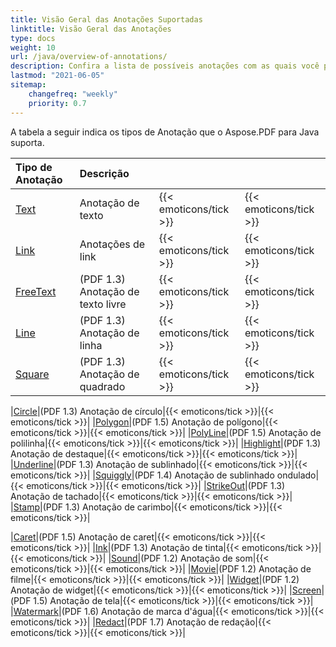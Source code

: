 ```yaml
---
title: Visão Geral das Anotações Suportadas
linktitle: Visão Geral das Anotações
type: docs
weight: 10
url: /java/overview-of-annotations/
description: Confira a lista de possíveis anotações com as quais você pode trabalhar usando Aspose.PDF para Java.
lastmod: "2021-06-05"
sitemap:
    changefreq: "weekly"
    priority: 0.7
---
```


A tabela a seguir indica os tipos de Anotação que o Aspose.PDF para Java suporta.

|**Tipo de Anotação**|**Descrição**| | |
| :- | :- | :- | :- |
|[Text](/pdf/java/text-annotation/)|Anotação de texto|{{< emoticons/tick >}}|{{< emoticons/tick >}} |
|[Link](/pdf/java/extra-annotations/)|Anotações de link|{{< emoticons/tick >}}|{{< emoticons/tick >}} |
|[FreeText](/pdf/java/text-annotation/)|(PDF 1.3) Anotação de texto livre|{{< emoticons/tick >}}|{{< emoticons/tick >}}|
|[Line](/pdf/java/figures-annotation/)|(PDF 1.3) Anotação de linha|{{< emoticons/tick >}}|{{< emoticons/tick >}}|
|[Square](/pdf/java/figures-annotation/)|(PDF 1.3) Anotação de quadrado|{{< emoticons/tick >}}|{{< emoticons/tick >}}|

|[Circle](/pdf/java/figures-annotation/)|(PDF 1.3) Anotação de círculo|{{< emoticons/tick >}}|{{< emoticons/tick >}}|
|[Polygon](/pdf/java/figures-annotation/)|(PDF 1.5) Anotação de polígono|{{< emoticons/tick >}}|{{< emoticons/tick >}}|
|[PolyLine](/pdf/java/figures-annotation/)|(PDF 1.5) Anotação de polilinha|{{< emoticons/tick >}}|{{< emoticons/tick >}}|
|[Highlight](/pdf/java/highlights-annotation/)|(PDF 1.3) Anotação de destaque|{{< emoticons/tick >}}|{{< emoticons/tick >}}|
|[Underline](/pdf/java/highlights-annotation/)|(PDF 1.3) Anotação de sublinhado|{{< emoticons/tick >}}|{{< emoticons/tick >}}|
|[Squiggly](/pdf/java/highlights-annotation/)|(PDF 1.4) Anotação de sublinhado ondulado|{{< emoticons/tick >}}|{{< emoticons/tick >}}|
|[StrikeOut](/pdf/java/highlights-annotation/)|(PDF 1.3) Anotação de tachado|{{< emoticons/tick >}}|{{< emoticons/tick >}}|
|[Stamp](/pdf/java/stamping/)|(PDF 1.3) Anotação de carimbo|{{< emoticons/tick >}}|{{< emoticons/tick >}}|

|[Caret](/pdf/java/extra-annotations/)|(PDF 1.5) Anotação de caret|{{< emoticons/tick >}}|{{< emoticons/tick >}}|
|[Ink](/pdf/java/ink-annotation/)|(PDF 1.3) Anotação de tinta|{{< emoticons/tick >}}|{{< emoticons/tick >}}|
|[Sound](/pdf/java/multimedia-annotation/)|(PDF 1.2) Anotação de som|{{< emoticons/tick >}}|{{< emoticons/tick >}}|
|[Movie](/pdf/java/multimedia-annotation/)|(PDF 1.2) Anotação de filme|{{< emoticons/tick >}}|{{< emoticons/tick >}}|
|[Widget](/pdf/java/multimedia-annotation/)|(PDF 1.2) Anotação de widget|{{< emoticons/tick >}}|{{< emoticons/tick >}}|
|[Screen](/pdf//java/multimedia-annotation/)|(PDF 1.5) Anotação de tela|{{< emoticons/tick >}}|{{< emoticons/tick >}}|
|[Watermark](/pdf/java/sticky-annotations/)|(PDF 1.6) Anotação de marca d'água|{{< emoticons/tick >}}|{{< emoticons/tick >}}|
|[Redact](/pdf/java/extra-annotations/)|(PDF 1.7) Anotação de redação|{{< emoticons/tick >}}|{{< emoticons/tick >}}|